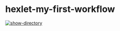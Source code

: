 # hexlet-my-first-workflow
[![show-directory](https://github.com/pavelchervonenko/hexlet-my-first-workflow/actions/workflows/say-hello.yml/badge.svg)](https://github.com/pavelchervonenko/hexlet-my-first-workflow/actions/workflows/say-hello.yml)
